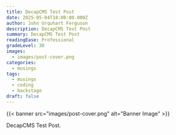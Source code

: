 ```yaml
---
title: DecapCMS Test Post
date: 2025-05-04T18:08:00.000Z
author: John Urquhart Ferguson
description: DecapCMS Test Post
summary: DecapCMS Test Post
readingEase: Professional
gradeLevel: 30
images:
  - images/post-cover.png
categories:
  - musings
tags:
  - musings
  - coding
  - backstage
draft: false
---
```


{{< banner src="images/post-cover.png" alt="Banner Image" >}}

DecapCMS Test Post.
